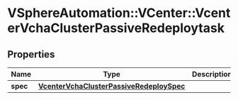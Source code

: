 # VSphereAutomation::VCenter::VcenterVchaClusterPassiveRedeploytask

## Properties
Name | Type | Description | Notes
------------ | ------------- | ------------- | -------------
**spec** | [**VcenterVchaClusterPassiveRedeploySpec**](VcenterVchaClusterPassiveRedeploySpec.md) |  | 


